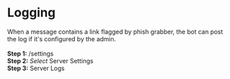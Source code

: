 # Logging

When a message contains a link flagged by phish grabber, the bot can post the log if it's configured by the admin.\
\
**Step 1:** /settings\
**Step 2:** _Select_ Server Settings\
**Step 3:** Server Logs
